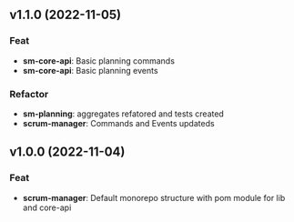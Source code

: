 ## v1.1.0 (2022-11-05)

### Feat

- **sm-core-api**: Basic planning commands
- **sm-core-api**: Basic planning events

### Refactor

- **sm-planning**: aggregates refatored and tests created
- **scrum-manager**: Commands and Events updateds

## v1.0.0 (2022-11-04)

### Feat

- **scrum-manager**: Default monorepo structure with pom module for lib and core-api
